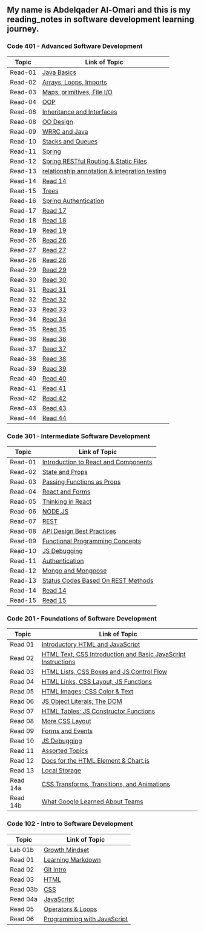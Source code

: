 ## My name is Abdelqader Al-Omari and this is my reading_notes in software development learning journey.

### **Code 401 - Advanced Software Development**

| Topic | Link of Topic |
| ------- | ----------------------------------------------------------------------------------------------------------- |
| Read-01 | [Java Basics](https://abdelqader-alomari.github.io/reading_notes/read_01) |
| Read-02 | [Arrays, Loops, Imports](https://abdelqader-alomari.github.io/reading_notes/read_02) |
| Read-03 | [Maps, primitives, File I/O](https://abdelqader-alomari.github.io/reading_notes/read_03) |
| Read-04 | [OOP](https://abdelqader-alomari.github.io/reading_notes/read_04) |
| Read-06 | [Inheritance and Interfaces](https://abdelqader-alomari.github.io/reading_notes/read_06) |
| Read-08 | [OO Design](https://abdelqader-alomari.github.io/reading_notes/read_08) |
| Read-09 | [WRRC and Java](https://abdelqader-alomari.github.io/reading_notes/read_09) |
| Read-10 | [Stacks and Queues](https://abdelqader-alomari.github.io/reading_notes/read_10) |
| Read-11 | [Spring](https://abdelqader-alomari.github.io/reading_notes/read_11) |
| Read-12 | [Spring RESTful Routing & Static Files](https://abdelqader-alomari.github.io/reading_notes/read_12) |
| Read-13 | [relationship annotation & integration testing](https://abdelqader-alomari.github.io/reading_notes/read_13) |
| Read-14 | [Read 14](https://abdelqader-alomari.github.io/reading_notes/read_14) |
| Read-15 | [Trees](https://abdelqader-alomari.github.io/reading_notes/read_15) |
| Read-16 | [Spring Authentication](https://abdelqader-alomari.github.io/reading_notes/read_16) |
| Read-17 | [Read 17](https://abdelqader-alomari.github.io/reading_notes/read_17) |
| Read-18 | [Read 18](https://abdelqader-alomari.github.io/reading_notes/read_18) |
| Read-19 | [Read 19](https://abdelqader-alomari.github.io/reading_notes/read_19) |
| Read-26 | [Read 26](https://abdelqader-alomari.github.io/reading_notes/read_26) |
| Read-27 | [Read 27](https://abdelqader-alomari.github.io/reading_notes/read_27) |
| Read-28 | [Read 28](https://abdelqader-alomari.github.io/reading_notes/read_28) |
| Read-29 | [Read 29](https://abdelqader-alomari.github.io/reading_notes/read_29) |
| Read-30 | [Read 30](https://abdelqader-alomari.github.io/reading_notes/read_30) |
| Read-31 | [Read 31](https://abdelqader-alomari.github.io/reading_notes/read_31) |
| Read-32 | [Read 32](https://abdelqader-alomari.github.io/reading_notes/read_32) |
| Read-33 | [Read 33](https://abdelqader-alomari.github.io/reading_notes/read_33) |
| Read-34 | [Read 34](https://abdelqader-alomari.github.io/reading_notes/read_34) |
| Read-35 | [Read 35](https://abdelqader-alomari.github.io/reading_notes/read_35) |
| Read-36 | [Read 36](https://abdelqader-alomari.github.io/reading_notes/read_36) |
| Read-37 | [Read 37](https://abdelqader-alomari.github.io/reading_notes/read_37) |
| Read-38 | [Read 38](https://abdelqader-alomari.github.io/reading_notes/read_38) |
| Read-39 | [Read 39](https://abdelqader-alomari.github.io/reading_notes/read_39) |
| Read-40 | [Read 40](https://abdelqader-alomari.github.io/reading_notes/read_40) |
| Read-41 | [Read 41](https://abdelqader-alomari.github.io/reading_notes/read_41) |
| Read-42 | [Read 42](https://abdelqader-alomari.github.io/reading_notes/read_42) |
| Read-43 | [Read 43](https://abdelqader-alomari.github.io/reading_notes/read_43) |
| Read-44 | [Read 44](https://abdelqader-alomari.github.io/reading_notes/read_44) |

### **Code 301 - Intermediate Software Development**

| Topic   | Link of Topic                                                                                       |
| ------- | --------------------------------------------------------------------------------------------------- |
| Read-01 | [Introduction to React and Components](https://abdelqader-alomari.github.io/reading_notes/class-01) |
| Read-02 | [State and Props](https://abdelqader-alomari.github.io/reading_notes/class-02)                      |
| Read-03 | [Passing Functions as Props](https://abdelqader-alomari.github.io/reading_notes/class-03)           |
| Read-04 | [React and Forms](https://abdelqader-alomari.github.io/reading_notes/class-04)                      |
| Read-05 | [Thinking in React](https://abdelqader-alomari.github.io/reading_notes/class-05)                    |
| Read-06 | [NODE.JS](https://abdelqader-alomari.github.io/reading_notes/class-06)                              |
| Read-07 | [REST](https://abdelqader-alomari.github.io/reading_notes/class-07)                                 |
| Read-08 | [API Design Best Practices](https://abdelqader-alomari.github.io/reading_notes/class-08)            |
| Read-09 | [Functional Programming Concepts](https://abdelqader-alomari.github.io/reading_notes/class-09)      |
| Read-10 | [JS Debugging](https://abdelqader-alomari.github.io/reading_notes/class-10)                         |
| Read-11 | [Authentication](https://abdelqader-alomari.github.io/reading_notes/class-11)                       |
| Read-12 | [Mongo and Mongoose](https://abdelqader-alomari.github.io/reading_notes/class-12)                   |
| Read-13 | [Status Codes Based On REST Methods](https://abdelqader-alomari.github.io/reading_notes/class-13)   |
| Read-14 | [Read 14](https://abdelqader-alomari.github.io/reading_notes/class-14)                              |
| Read-15 | [Read 15](https://abdelqader-alomari.github.io/reading_notes/class-15)                              |

### **Code 201 - Foundations of Software Development**

| Topic    | Link of Topic                                                                                                                |
| -------- | ---------------------------------------------------------------------------------------------------------------------------- |
| Read 01  | [Introductory HTML and JavaScript](https://abdelqader-alomari.github.io/reading_notes/read-01)                               |
| Read 02  | [ HTML Text, CSS Introduction and Basic JavaScript Instructions](https://abdelqader-alomari.github.io/reading_notes/read-02) |
| Read 03  | [HTML Lists, CSS Boxes and JS Control Flow](https://abdelqader-alomari.github.io/reading_notes/read-03)                      |
| Read 04  | [HTML Links, CSS Layout, JS Functions](https://abdelqader-alomari.github.io/reading_notes/read-04)                           |
| Read 05  | [HTML Images; CSS Color & Text](https://abdelqader-alomari.github.io/reading_notes/read-05)                                  |
| Read 06  | [JS Object Literals; The DOM](https://abdelqader-alomari.github.io/reading_notes/read-06)                                    |
| Read 07  | [ HTML Tables; JS Constructor Functions](https://abdelqader-alomari.github.io/reading_notes/read-07)                         |
| Read 08  | [More CSS Layout](https://abdelqader-alomari.github.io/reading_notes/read-08)                                                |
| Read 09  | [Forms and Events](https://abdelqader-alomari.github.io/reading_notes/read-09)                                               |
| Read 10  | [JS Debugging](https://abdelqader-alomari.github.io/reading_notes/read-10)                                                   |
| Read 11  | [Assorted Topics](https://abdelqader-alomari.github.io/reading_notes/read-11)                                                |
| Read 12  | [ Docs for the HTML <canvas> Element & Chart.js](https://abdelqader-alomari.github.io/reading_notes/read-12)                 |
| Read 13  | [Local Storage](https://abdelqader-alomari.github.io/reading_notes/read-13)                                                  |
| Read 14a | [CSS Transforms, Transitions, and Animations](https://abdelqader-alomari.github.io/reading_notes/read-14a)                   |
| Read 14b | [What Google Learned About Teams](https://abdelqader-alomari.github.io/reading_notes/read-14b)                               |

### **Code 102 - Intro to Software Development**

| Topic    | Link of Topic                                                                      |
| -------- | ---------------------------------------------------------------------------------- |
| Lab 01b  | [Growth Mindset](https://abdelqader7.github.io/reading-notes/growth-mindset)       |
| Read 01  | [ Learning Markdown](https://abdelqader7.github.io/reading-notes/read-01)          |
| Read 02  | [Git Intro](https://abdelqader7.github.io/reading-notes/read-02)                   |
| Read 03  | [HTML](https://abdelqader7.github.io/reading-notes/read-03)                        |
| Read 03b | [CSS](https://abdelqader7.github.io/reading-notes/read-03b)                        |
| Read 04a | [JavaScript](https://abdelqader7.github.io/reading-notes/read-04a)                 |
| Read 05  | [Operators & Loops](https://abdelqader7.github.io/reading-notes/read-05)           |
| Read 06  | [Programming with JavaScript](https://abdelqader7.github.io/reading-notes/read-06) |
